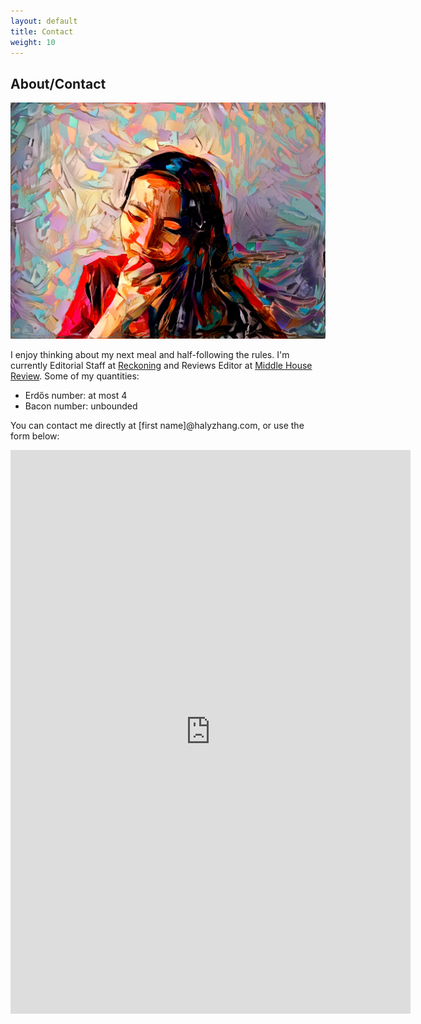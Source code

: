 ```yaml
---
layout: default
title: Contact
weight: 10
---
```


About/Contact
-------------

![picture of me](assets/me.png "picture of me")



I enjoy thinking about my next meal and half-following the rules. I'm currently Editorial Staff at [Reckoning](https://reckoning.press/) and Reviews Editor at [Middle House Review](https://www.middlehousereview.com/). Some of my quantities:

* Erd&#337;s number: at most 4
* Bacon number: unbounded

You can contact me directly at [first name]@halyzhang.com, or use the form below:

<iframe src="https://docs.google.com/forms/d/e/1FAIpQLSdsc5p2xnvLyWoqQTtgQyYTZ1hGleaKpSmllBNpQaOLfdA5Gw/viewform?embedded=true" width="640" height="902" frameborder="0" marginheight="0" marginwidth="0">Loading...</iframe>
